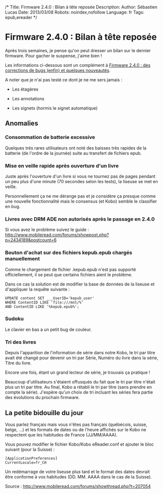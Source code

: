 /*
Title: Firmware 2.4.0 : Bilan à tête reposée
Description: 
Author: Sébastien Lucas
Date: 2013/03/08
Robots: noindex,nofollow
Language: fr
Tags: epub,ereader
*/
# Firmware 2.4.0 : Bilan à tête reposée

Après trois semaines, je pense qu'on peut dresser un bilan sur le dernier firmware. Pour gacher le suspense, j'aime bien !

Les informations ci-dessous sont un complément à [Firmware 2.4.0 : des corrections de bugs (enfin) et quelques nouveautés](/blog/kobo-ereader-touch-56).

A noter que je n'ai pas testé ce dont je ne me sers jamais : 

*	Les étagères

*	Les annotations

*	Les signets (hormis le signet automatique)

## Anomalies

### Consommation de batterie excessive
Quelques très rares utilisateurs ont noté des baisses très rapides de la batterie (de l'ordre de la journée) suite au transfert de fichiers epub.
### Mise en veille rapide après ouverture d'un livre

Juste après l'ouverture d'un livre si vous ne tournez pas de pages pendant un peu plus d'une minute (70 secondes selon les tests), la liseuse se met en veille.

Personnellement ça ne me dérange pas et je considère ça presque comme une nouvelle fonctionnalité mais le consensus (et Kobo) semble le classifier en bug.
### Livres avec DRM ADE non autorisés après le passage en 2.4.0

Si vous avez le problème suivez le guide : http://www.mobileread.com/forums/showpost.php?p=2434189&postcount=6
### Bouton d'achat sur des fichiers kepub.epub chargés manuellement

Comme le chargement de fichier .kepub.epub n'est pas supporté officiellement, il se peut que certains fichiers aient le problème.

Dans ce cas la solution est de modifier la base de données de la liseuse et d'appliquer la requête suivante :
```
UPDATE content SET ___UserID='kepub_user'
WHERE ContentID LIKE 'file:///mnt/%'
AND ContentID LIKE '%kepub.epub%';
```
### Sudoku

Le clavier en bas a un petit bug de couleur.
### Tri des livres

Depuis l'apparition de l'information de série dans notre Kobo, le tri par titre avait été changé pour devenir un tri par Série, Numéro du livre dans la série, Titre du livre.

Encore une fois, étant un grand lecteur de série, je trouvais ça pratique !

Beaucoup d'utilisateurs s'étaient offusqués du fait que le tri par titre n'était plus un tri par titre. Au final, Kobo a rétabli le tri par titre (sans prendre en compte la série). J'espère qu'un choix de tri incluant les séries fera partie des évolutions du prochain firmware.
## La petite bidouille du jour

Vous parlez français mais vous n'êtes pas français (québécois, suisse, belge, ...) et les formats de dates ou de l'heure affichés sur le Kobo ne respectent que les habitudes de France (JJ/MM/AAAA).

Vous pouvez modifier le fichier Kobo/Kobo eReader.conf et ajouter le bloc suivant (pour la Suisse) :
```
[ApplicationPreferences]
CurrentLocale=fr_CH
```

Un redémarrage de votre liseuse plus tard et le format des dates devrait être conforme à vos habitudes (DD. MM. AAAA dans le cas de la Suisse).

Source : http://www.mobileread.com/forums/showthread.php?t=207054


